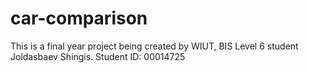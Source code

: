 # car-comparison
This is a final year project being created by WIUT, BIS Level 6 student Joldasbaev Shingis. Student ID: 00014725 

